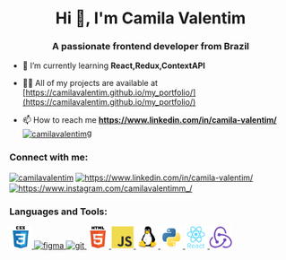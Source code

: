 <h1 align="center">Hi 👋, I'm Camila Valentim</h1>
<h3 align="center">A passionate frontend developer from Brazil</h3>

- 🌱 I’m currently learning **React,Redux,ContextAPI**

- 👨‍💻 All of my projects are available at [https://camilavalentim.github.io/my_portfolio/](https://camilavalentim.github.io/my_portfolio/)

- 📫 How to reach me **https://www.linkedin.com/in/camila-valentim/**
<a href="https://dev.to/camilavalentim" target="blank"><img align="center" src="https://octocat-generator-assets.githubusercontent.com/my-octocat-1612906578505.png" alt="camilavalentim" height="30" width="40" /></a>g
<h3 align="left">Connect with me:</h3>
<p align="left">
<a href="https://dev.to/camilavalentim" target="blank"><img align="center" src="https://cdn.jsdelivr.net/npm/simple-icons@3.0.1/icons/dev-dot-to.svg" alt="camilavalentim" height="30" width="40" /></a>
<a href="https://linkedin.com/in/https://www.linkedin.com/in/camila-valentim/" target="blank"><img align="center" src="https://cdn.jsdelivr.net/npm/simple-icons@3.0.1/icons/linkedin.svg" alt="https://www.linkedin.com/in/camila-valentim/" height="30" width="40" /></a>
<a href="https://instagram.com/https://www.instagram.com/camilavalentimm_/" target="blank"><img align="center" src="https://cdn.jsdelivr.net/npm/simple-icons@3.0.1/icons/instagram.svg" alt="https://www.instagram.com/camilavalentimm_/" height="30" width="40" /></a>
</p>

<h3 align="left">Languages and Tools:</h3>
<p align="left"> <a href="https://www.w3schools.com/css/" target="_blank"> <img src="https://raw.githubusercontent.com/devicons/devicon/master/icons/css3/css3-original-wordmark.svg" alt="css3" width="40" height="40"/> </a> <a href="https://www.figma.com/" target="_blank"> <img src="https://www.vectorlogo.zone/logos/figma/figma-icon.svg" alt="figma" width="40" height="40"/> </a> <a href="https://git-scm.com/" target="_blank"> <img src="https://www.vectorlogo.zone/logos/git-scm/git-scm-icon.svg" alt="git" width="40" height="40"/> </a> <a href="https://www.w3.org/html/" target="_blank"> <img src="https://raw.githubusercontent.com/devicons/devicon/master/icons/html5/html5-original-wordmark.svg" alt="html5" width="40" height="40"/> </a> <a href="https://developer.mozilla.org/en-US/docs/Web/JavaScript" target="_blank"> <img src="https://raw.githubusercontent.com/devicons/devicon/master/icons/javascript/javascript-original.svg" alt="javascript" width="40" height="40"/> </a> <a href="https://www.linux.org/" target="_blank"> <img src="https://raw.githubusercontent.com/devicons/devicon/master/icons/linux/linux-original.svg" alt="linux" width="40" height="40"/> </a> <a href="https://www.python.org" target="_blank"> <img src="https://raw.githubusercontent.com/devicons/devicon/master/icons/python/python-original.svg" alt="python" width="40" height="40"/> </a> <a href="https://reactjs.org/" target="_blank"> <img src="https://raw.githubusercontent.com/devicons/devicon/master/icons/react/react-original-wordmark.svg" alt="react" width="40" height="40"/> </a> <a href="https://redux.js.org" target="_blank"> <img src="https://raw.githubusercontent.com/devicons/devicon/master/icons/redux/redux-original.svg" alt="redux" width="40" height="40"/> </a> </p>


<modelo README = https://rahuldkjain.github.io/gh-profile-readme-generator/>
